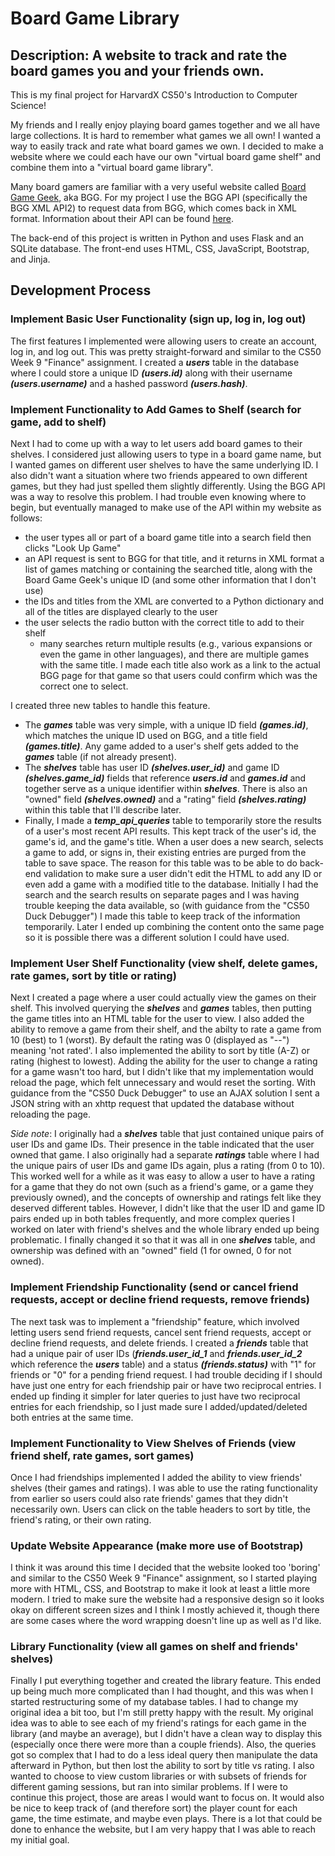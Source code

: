 # Board Game Library
## Description: A website to track and rate the board games you and your friends own.

This is my final project for HarvardX CS50's Introduction to Computer Science!

My friends and I really enjoy playing board games together and we all have large collections. It is hard to remember what games we all own! I wanted a way to easily track and rate what board games we own. I decided to make a website where we could each have our own "virtual board game shelf" and combine them into a "virtual board game library".

Many board gamers are familiar with a very useful website called [Board Game Geek](https://boardgamegeek.com/), aka BGG. For my project I use the BGG API (specifically the BGG XML API2) to request data from BGG, which comes back in XML format. Information about their API can be found [here](https://boardgamegeek.com/wiki/page/BGG_XML_API2).

The back-end of this project is written in Python and uses Flask and an SQLite database. The front-end uses HTML, CSS, JavaScript, Bootstrap, and Jinja.

## Development Process

### Implement Basic User Functionality (sign up, log in, log out)
The first features I implemented were allowing users to create an account, log in, and log out. This was pretty straight-forward and similar to the CS50 Week 9 "Finance" assignment. I created a ***users*** table in the database where I could store a unique ID ***(users.id)*** along with their username ***(users.username)*** and a hashed password ***(users.hash)***.

### Implement Functionality to Add Games to Shelf (search for game, add to shelf)
Next I had to come up with a way to let users add board games to their shelves. I considered just allowing users to type in a board game name, but I wanted games on different user shelves to have the same underlying ID. I also didn't want a situation where two friends appeared to own different games, but they had just spelled them slightly differently. Using the BGG API was a way to resolve this problem. I had trouble even knowing where to begin, but eventually managed to make use of the API within my website as follows:
- the user types all or part of a board game title into a search field then clicks "Look Up Game"
- an API request is sent to BGG for that title, and it returns in XML format a list of games matching or containing the searched title, along with the Board Game Geek's unique ID (and some other information that I don't use)
- the IDs and titles from the XML are converted to a Python dictionary and all of the titles are displayed clearly to the user
- the user selects the radio button with the correct title to add to their shelf
    - many searches return multiple results (e.g., various expansions or even the game in other languages), and there are multiple games with the same title. I made each title also work as a link to the actual BGG page for that game so that users could confirm which was the correct one to select.

I created three new tables to handle this feature.
- The ***games*** table was very simple, with a unique ID field ***(games.id)***, which matches the unique ID used on BGG, and a title field ***(games.title)***. Any game added to a user's shelf gets added to the ***games*** table (if not already present).
- The ***shelves*** table has user ID ***(shelves.user_id)*** and game ID ***(shelves.game_id)*** fields that reference ***users.id*** and ***games.id*** and together serve as a unique identifier within ***shelves***. There is also an "owned" field ***(shelves.owned)*** and a "rating" field ***(shelves.rating)*** within this table that I'll describe later.
- Finally, I made a ***temp_api_queries*** table to temporarily store the results of a user's most recent API results. This kept track of the user's id, the game's id, and the game's title. When a user does a new search, selects a game to add, or signs in, their existing entries are purged from the table to save space. The reason for this table was to be able to do back-end validation to make sure a user didn't edit the HTML to add any ID or even add a game with a modified title to the database. Initially I had the search and the search results on separate pages and I was having trouble keeping the data available, so (with guidance from the "CS50 Duck Debugger") I made this table to keep track of the information temporarily. Later I ended up combining the content onto the same page so it is possible there was a different solution I could have used.

### Implement User Shelf Functionality (view shelf, delete games, rate games, sort by title or rating)

Next I created a page where a user could actually view the games on their shelf. This involved querying the ***shelves*** and ***games*** tables, then putting the game titles into an HTML table for the user to view. I also added the ability to remove a game from their shelf, and the abilty to rate a game from 10 (best) to 1 (worst). By default the rating was 0 (displayed as "--") meaning 'not rated'. I also implemented the ability to sort by title (A-Z) or rating (highest to lowest). Adding the ability for the user to change a rating for a game wasn't too hard, but I didn't like that my implementation would reload the page, which felt unnecessary and would reset the sorting. With guidance from the "CS50 Duck Debugger" to use an AJAX solution I sent a JSON string with an xhttp request that updated the database without reloading the page.

*Side note*: I originally had a ***shelves*** table that just contained unique pairs of user IDs and game IDs. Their presence in the table indicated that the user owned that game. I also originally had a separate ***ratings*** table where I had the unique pairs of user IDs and game IDs again, plus a rating (from 0 to 10). This worked well for a while as it was easy to allow a user to have a rating for a game that they do not own (such as a friend's game, or a game they previously owned), and the concepts of ownership and ratings felt like they deserved different tables. However, I didn't like that the user ID and game ID pairs ended up in both tables frequently, and more complex queries I worked on later with friend's shelves and the whole library ended up being problematic. I finally changed it so that it was all in one ***shelves*** table, and ownership was defined with an "owned" field (1 for owned, 0 for not owned).

### Implement Friendship Functionality (send or cancel friend requests, accept or decline friend requests, remove friends)

The next task was to implement a "friendship" feature, which involved letting users send friend requests, cancel sent friend requests, accept or decline friend requests, and delete friends. I created a ***friends*** table that had a unique pair of user IDs (***friends.user_id_1*** and ***friends.user_id_2*** which reference the ***users*** table) and a status ***(friends.status)*** with "1" for friends or "0" for a pending friend request. I had trouble deciding if I should have just one entry for each friendship pair or have two reciprocal entries. I ended up finding it simpler for later queries to just have two reciprocal entries for each friendship, so I just made sure I added/updated/deleted both entries at the same time.

### Implement Functionality to View Shelves of Friends (view friend shelf, rate games, sort games)

Once I had friendships implemented I added the ability to view friends' shelves (their games and ratings). I was able to use the rating functionality from earlier so users could also rate friends' games that they didn't necessarily own. Users can click on the table headers to sort by title, the friend's rating, or their own rating.

### Update Website Appearance (make more use of Bootstrap)

I think it was around this time I decided that the website looked too 'boring' and similar to the CS50 Week 9 "Finance" assignment, so I started playing more with HTML, CSS, and Bootstrap to make it look at least a little more modern. I tried to make sure the website had a responsive design so it looks okay on different screen sizes and I think I mostly achieved it, though there are some cases where the word wrapping doesn't line up as well as I'd like.

### Library Functionality (view all games on shelf and friends' shelves)

Finally I put everything together and created the library feature. This ended up being much more complicated than I had thought, and this was when I started restructuring some of my database tables. I had to change my original idea a bit too, but I'm still pretty happy with the result. My original idea was to able to see each of my friend's ratings for each game in the library (and maybe an average), but I didn't have a clean way to display this (especially once there were more than a couple friends). Also, the queries got so complex that I had to do a less ideal query then manipulate the data afterward in Python, but then lost the ability to sort by title vs rating. I also wanted to choose to view custom libraries or with subsets of friends for different gaming sessions, but ran into similar problems. If I were to continue this project, those are areas I would want to focus on. It would also be nice to keep track of (and therefore sort) the player count for each game, the time estimate, and maybe even plays. There is a lot that could be done to enhance the website, but I am very happy that I was able to reach my initial goal.


